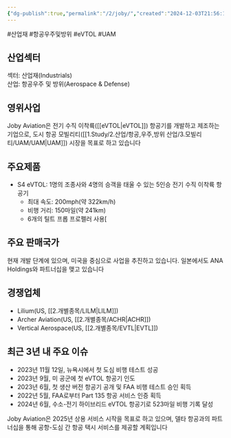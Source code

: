 ```yaml
---
{"dg-publish":true,"permalink":"/2/joby/","created":"2024-12-03T21:56:11.187+09:00","updated":"2025-07-29T21:37:04.793+09:00"}
---
```


#산업재 #항공우주및방위 #eVTOL #UAM


## 산업섹터

섹터: 산업재(Industrials)  
산업: 항공우주 및 방위(Aerospace & Defense)

## 영위사업

Joby Aviation은 전기 수직 이착륙([[eVTOL\|eVTOL]]) 항공기를 개발하고 제조하는 기업으로, 도시 항공 모빌리티([[1.Study/2.산업/항공,우주,방위 산업/3.모빌리티/UAM/UAM\|UAM]]) 시장을 목표로 하고 있습니다

## 주요제품

- S4 eVTOL: 1명의 조종사와 4명의 승객을 태울 수 있는 5인승 전기 수직 이착륙 항공기
    - 최대 속도: 200mph(약 322km/h)
    - 비행 거리: 150마일(약 241km)
    - 6개의 틸트 프롭 프로펠러 사용[


## 주요 판매국가

현재 개발 단계에 있으며, 미국을 중심으로 사업을 추진하고 있습니다. 일본에서도 ANA Holdings와 파트너십을 맺고 있습니다

## 경쟁업체

- Lilium(US, [[2.개별종목/LILM\|LILM]])
- Archer Aviation(US, [[2.개별종목/ACHR\|ACHR]])
- Vertical Aerospace(US, [[2.개별종목/EVTL\|EVTL]])

## 최근 3년 내 주요 이슈

- 2023년 11월 12일, 뉴욕시에서 첫 도심 비행 테스트 성공
- 2023년 9월, 미 공군에 첫 eVTOL 항공기 인도
- 2023년 6월, 첫 생산 버전 항공기 공개 및 FAA 비행 테스트 승인 획득
- 2022년 5월, FAA로부터 Part 135 항공 서비스 인증 획득
- 2024년 6월, 수소-전기 하이브리드 eVTOL 항공기로 523마일 비행 기록 달성

Joby Aviation은 2025년 상용 서비스 시작을 목표로 하고 있으며, 델타 항공과의 파트너십을 통해 공항-도심 간 항공 택시 서비스를 제공할 계획입니다